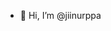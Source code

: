 - 👋 Hi, I’m @jiinurppa

<!---
jiinurppa/jiinurppa is a ✨ special ✨ repository because its `README.md` (this file) appears on your GitHub profile.
You can click the Preview link to take a look at your changes.
--->
